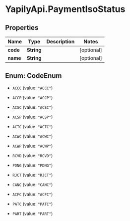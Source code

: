 # YapilyApi.PaymentIsoStatus

## Properties

Name | Type | Description | Notes
------------ | ------------- | ------------- | -------------
**code** | **String** |  | [optional] 
**name** | **String** |  | [optional] 



## Enum: CodeEnum


* `ACCC` (value: `"ACCC"`)

* `ACCP` (value: `"ACCP"`)

* `ACSC` (value: `"ACSC"`)

* `ACSP` (value: `"ACSP"`)

* `ACTC` (value: `"ACTC"`)

* `ACWC` (value: `"ACWC"`)

* `ACWP` (value: `"ACWP"`)

* `RCVD` (value: `"RCVD"`)

* `PDNG` (value: `"PDNG"`)

* `RJCT` (value: `"RJCT"`)

* `CANC` (value: `"CANC"`)

* `ACFC` (value: `"ACFC"`)

* `PATC` (value: `"PATC"`)

* `PART` (value: `"PART"`)




